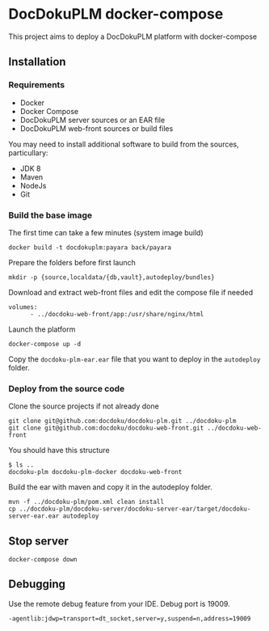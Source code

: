 # DocDokuPLM docker-compose

This project aims to deploy a DocDokuPLM platform with docker-compose

## Installation

### Requirements 

* Docker
* Docker Compose
* DocDokuPLM server sources or an EAR file
* DocDokuPLM web-front sources or build files

You may need to install additional software to build from the sources, particullary:

* JDK 8
* Maven
* NodeJs
* Git

### Build the base image
	
The first time can take a few minutes (system image build)

	docker build -t docdokuplm:payara back/payara

Prepare the folders before first launch

	mkdir -p {source,localdata/{db,vault},autodeploy/bundles}


Download and extract web-front files and edit the compose file if needed

	volumes:
	      - ../docdoku-web-front/app:/usr/share/nginx/html

Launch the platform

	docker-compose up -d

Copy the `docdoku-plm-ear.ear` file that you want to deploy in the `autodeploy` folder. 


### Deploy from the source code

Clone the source projects if not already done

	git clone git@github.com:docdoku/docdoku-plm.git ../docdoku-plm
	git clone git@github.com:docdoku/docdoku-web-front.git ../docdoku-web-front
	
You should have this structure

	$ ls ..
	docdoku-plm docdoku-plm-docker docdoku-web-front
	
Build the ear with maven and copy it in the autodeploy folder.

	mvn -f ../docdoku-plm/pom.xml clean install
	cp ../docdoku-plm/docdoku-server/docdoku-server-ear/target/docdoku-server-ear.ear autodeploy

## Stop server

	docker-compose down

## Debugging

Use the remote debug feature from your IDE. Debug port is 19009.

	-agentlib:jdwp=transport=dt_socket,server=y,suspend=n,address=19009


